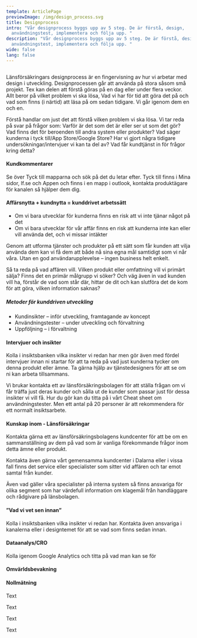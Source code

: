 ```yaml
---
template: ArticlePage
previewImage: /img/design_process.svg
title: Designprocess
intro: "Vår designprocess byggs upp av 5 steg. De är förstå, design,
  användningstest, implementera och följa upp. "
description: "Vår designprocess byggs upp av 5 steg. De är förstå, design,
  användningstest, implementera och följa upp. "
wide: false
lang: false
---
```

<figure class="Image Image__background Image__wide"><img src="/img/designprocess.svg" srcset="/img/designprocess.svg 2x" alt=""><figcaption><div class="Image__caption"></div></figcaption></figure>

Länsförsäkringars designprocess är en fingervisning av hur vi arbetar med design i utveckling. Designprocessen går att använda på stora såsom små projekt. Tex kan delen att förstå göras på en dag eller under flera veckor. Allt beror på vilket problem vi ska lösa, Vad vi har för tid att göra det på och vad som finns (i närtid) att läsa på om sedan tidigare. Vi går igenom dem en och en.

<section>
<Collapse title="Förstå">
<div class="content">

Förstå handlar om just det att förstå vilken problem vi ska lösa. Vi tar reda på svar på frågor som: Varför är det som det är eller ser ut som det gör? Vad finns det för beroenden till andra system eller produkter? Vad säger kunderna i tyck till/App Store/Google Store? Har vi gjort några tidigare undersökningar/intervjuer vi kan ta del av? Vad får kundtjänst in för frågor kring detta? 

#### Kundkommentarer

Se över Tyck till mapparna och sök på det du letar efter. Tyck till finns i Mina sidor, lf.se och Appen och finns i en mapp i outlook, kontakta produktägare för kanalen så hjälper dem dig.

#### Affärsnytta + kundnytta = kunddrivet arbetssätt

* Om vi bara utvecklar för kunderna finns en risk att vi inte tjänar något på det
* Om vi bara utvecklar för vår affär finns en risk att kunderna inte kan eller vill använda det, och vi missar intäkter

Genom att utforma tjänster och produkter på ett sätt som får kunden att vilja använda dem kan vi få dem att både nå sina egna mål samtidigt som vi når våra. Utan en god användarupplevelse – ingen business helt enkelt.

Så ta reda på vad affären vill. Vilken produkt eller omfattning vill vi primärt sälja? Finns det en primär målgrupp vi söker? Och väg även in vad kunden vill ha, förstår de vad som står där, hittar de dit och kan slutföra det de kom för att göra, vilken information saknas? 

##### **Metoder för kunddriven utveckling**

* Kundinsikter – inför utveckling, framtagande av koncept
* Användningstester – under utveckling och förvaltning
* Uppföljning – i förvaltning

#### Intervjuer och insikter

Kolla i insiktsbanken vilka insikter vi redan har men gör även med fördel intervjuer innan ni startar för att ta reda på vad just kunderna tycker om denna produkt eller ämne. Ta gärna hjälp av tjänstedesigners för att se om ni kan arbeta tillsammans. 

Vi brukar kontakta ett av länsförsäkringsbolagen för att ställa frågan om vi får träffa just deras kunder och sålla ut de kunder som passar just för dessa insikter vi vill få. Hur du gör kan du titta på i vårt Cheat sheet om användningstester. Men ett antal på 20 personer är att rekommendera för ett normalt insiktsarbete.

#### Kunskap inom - Länsförsäkringar

Kontakta gärna ett av länsförsäkringsbolagens kundcenter för att be om en sammanställning av dem på vad som är vanliga förekommande frågor inom detta ämne eller produkt.

Kontakta även gärna vårt gemensamma kundcenter i Dalarna eller i vissa fall finns det service eller specialister som sitter vid affären och tar emot samtal från kunder.

Även vad gäller våra specialister på interna system så finns ansvariga för olika segment som har värdefull information om klagemål från handläggare och rådgivare på länsbolagen.

#### ”Vad vi vet sen innan”

Kolla i insiktsbanken vilka insikter vi redan har. Kontakta även ansvariga i kanalerna eller i designtemet för att se vad som finns sedan innan.

#### Dataanalys/CRO

Kolla igenom Google Analytics och titta på vad man kan se för 

#### Omvärldsbevakning

#### Nollmätning
</div></Collapse>
<Collapse title="Design">
<div class="content">













Text







</div></Collapse>
<Collapse title="Användningstester">
<div class="content">













Text







</div></Collapse>
<Collapse title="Implementera">
<div class="content">













Text







</div></Collapse>
<Collapse title="Följ upp">
<div class="content">













Text







</div></Collapse>
</section>